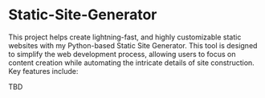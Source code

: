 # Static-Site-Generator

This project helps create lightning-fast, and highly customizable static websites with my Python-based Static Site Generator. This tool is designed to simplify the web development process, allowing users to focus on content creation while automating the intricate details of site construction. Key features include:

TBD

